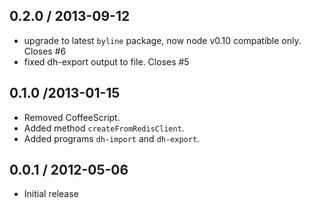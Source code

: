0.2.0 / 2013-09-12
------------------
* upgrade to latest `byline` package, now node v0.10 compatible only. Closes #6
* fixed dh-export output to file. Closes #5

0.1.0 /2013-01-15
-----------------
* Removed CoffeeScript.
* Added method `createFromRedisClient`.
* Added programs `dh-import` and `dh-export`.

0.0.1 / 2012-05-06
------------------
* Initial release
